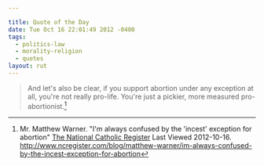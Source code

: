 ```yaml
---

title: Quote of the Day
date: Tue Oct 16 22:01:49 2012 -0400
tags:
  - politics-law
  - morality-religion
  - quotes
layout: rut
---
```



>And let's also be clear, if you support abortion under any exception at all, you're not really pro-life. You're just a pickier, more measured pro-abortionist.[^20121016-1]

[^20121016-1]: Mr. Matthew Warner.  "I'm always confused by the 'incest' exception for abortion" [The National Catholic Register](http://www.ncregister.com) Last Viewed 2012-10-16. <http://www.ncregister.com/blog/matthew-warner/im-always-confused-by-the-incest-exception-for-abortion>
